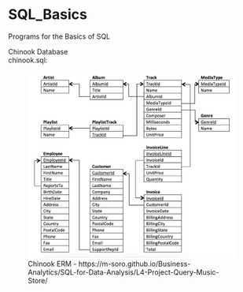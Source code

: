# SQL_Basics
Programs for the Basics of SQL

Chinook Database<br>
chinook.sql:<br>
<figure>
    <img src='./images/chinook_erm.png'>
    <figcaption>Chinook ERM - https://m-soro.github.io/Business-Analytics/SQL-for-Data-Analysis/L4-Project-Query-Music-Store/</figcaption>
</figure>
